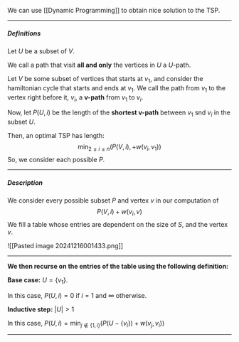 
We can use [[Dynamic Programming]] to obtain nice solution to the TSP.

--- 
##### Definitions 

Let $U$ be a subset of $V$. 

We call a path that visit **all and only** the vertices in $U$ a $U$-path.

Let $V$ be some subset of vertices that starts at $v_{1}$, and consider the hamiltonian cycle that starts and ends at $v_{1}$. We call the path from $v_{1}$ to the vertex right before it, $v_{i}$, a **v-path** from $v_{1}$ to $v_{i}$. 

Now, let $P(U,i)$ be the length of the **shortest v-path** between $v_{1}$ snd $v_{i}$ in the subset $U$. 

Then, an optimal TSP has length:
$$\min_{2 \leq i \leq n}(P(V,i), + w(v_{i}, v_{1}))$$
So, we consider each possible $P$.

--- 
##### Description 

We consider every possible subset $P$ and vertex $v$ in our computation of 
$$P(V,i) + w(v_{i}, v)$$
We fill a table whose entries are dependent on the size of $S$, and the vertex $v$. 

![[Pasted image 20241216001433.png]]

--- 

**We then recurse on the entries of the table using the following definition:** 

**Base case:** $U = \{ v_{1} \}$. 

In this case, $P(U,i) = 0$ if $i = 1$ and $\infty$ otherwise.

**Inductive step:** $|U| > 1$

In this case, $P(U,i) = \min_{j \notin \{ 1,i \}}(P(U - \{ v_{i} \}) + w(v_{j}, v_{i}))$

---- 
